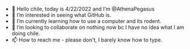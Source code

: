 - 👋 Hello chile, today is 4/22/2022 and I’m @AthenaPegasus
- 👀 I’m interested in seeing what GitHub is.
- 🌱 I’m currently learning how to use a computer and its rodent.
- 💞️ I’m looking to collaborate on nothing now bc I have no idea what I am doing chile.
- 📫 How to reach me - please don't, I barely know how to type.

<!---
AthenaPegasus/AthenaPegasus is a ✨ special ✨ repository because its `README.md` (this file) appears on your GitHub profile.
You can click the Preview link to take a look at your changes.
--->
